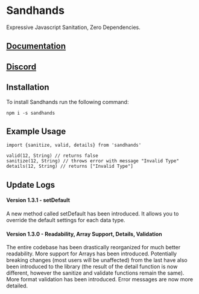 # Sandhands
Expressive Javascript Sanitation, Zero Dependencies.

## [Documentation](https://l1lith.github.io/Sandhands/)

## [Discord](https://discord.gg/ugBT4XR)

## Installation
To install Sandhands run the following command:

```
npm i -s sandhands
```

## Example Usage
```
import {sanitize, valid, details} from 'sandhands'

valid(12, String) // returns false
sanitize(12, String) // throws error with message "Invalid Type"
details(12, String) // returns ["Invalid Type"]
```

## Update Logs

#### Version 1.3.1 - setDefault
A new method called setDefault has been introduced. It allows you to override the default settings for each data type.

#### Version 1.3.0 - Readability, Array Support, Details, Validation
The entire codebase has been drastically reorganized for much better readability. More support for Arrays has been introduced. Potentially breaking changes (most users will be unaffected) from the last have also been introduced to the library (the result of the detail function is now different, however the sanitize and validate functions remain the same). More format validation has been introduced. Error messages are now more detailed.
